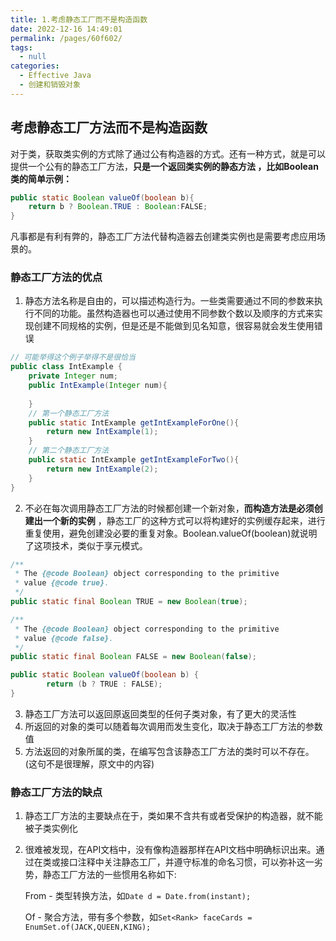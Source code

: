 ```yaml
---
title: 1.考虑静态工厂而不是构造函数
date: 2022-12-16 14:49:01
permalink: /pages/60f602/
tags: 
  - null
categories: 
  - Effective Java
  - 创建和销毁对象
---
```


## 考虑静态工厂方法而不是构造函数

对于类，获取类实例的方式除了通过公有构造器的方式。还有一种方式，就是可以提供一个公有的静态工厂方法，**只是一个返回类实例的静态方法 ，比如Boolean类的简单示例：**

```Java
public static Boolean valueOf(boolean b){
    return b ? Boolean.TRUE : Boolean:FALSE;
}
```

凡事都是有利有弊的，静态工厂方法代替构造器去创建类实例也是需要考虑应用场景的。

### 静态工厂方法的优点 

1.  静态方法名称是自由的，可以描述构造行为。一些类需要通过不同的参数来执行不同的功能。虽然构造器也可以通过使用不同参数个数以及顺序的方式来实现创建不同规格的实例，但是还是不能做到见名知意，很容易就会发生使用错误

```java
// 可能举得这个例子举得不是很恰当
public class IntExample {
    private Integer num;
    public IntExample(Integer num){
        
    }
    // 第一个静态工厂方法
    public static IntExample getIntExampleForOne(){
        return new IntExample(1);
    }
    // 第二个静态工厂方法
    public static IntExample getIntExampleForTwo(){
        return new IntExample(2);
    }
}
```

2. 不必在每次调用静态工厂方法的时候都创建一个新对象，**而构造方法是必须创建出一个新的实例** ，静态工厂的这种方式可以将构建好的实例缓存起来，进行重复使用，避免创建没必要的重复对象。Boolean.valueOf(boolean)就说明了这项技术，类似于享元模式。

```java
/**
 * The {@code Boolean} object corresponding to the primitive
 * value {@code true}.
 */
public static final Boolean TRUE = new Boolean(true);

/**
 * The {@code Boolean} object corresponding to the primitive
 * value {@code false}.
 */
public static final Boolean FALSE = new Boolean(false);

public static Boolean valueOf(boolean b) {
        return (b ? TRUE : FALSE);
}
```

3.  静态工厂方法可以返回原返回类型的任何子类对象，有了更大的灵活性
4.  所返回的对象的类可以随着每次调用而发生变化，取决于静态工厂方法的参数值
5.  方法返回的对象所属的类，在编写包含该静态工厂方法的类时可以不存在。(这句不是很理解，原文中的内容)

### 静态工厂方法的缺点

1. 静态工厂方法的主要缺点在于，类如果不含共有或者受保护的构造器，就不能被子类实例化

2. 很难被发现，在API文档中，没有像构造器那样在API文档中明确标识出来。通过在类或接口注释中关注静态工厂，并遵守标准的命名习惯，可以弥补这一劣势，静态工厂方法的一些惯用名称如下: 
   
   From - 类型转换方法，如`Date d = Date.from(instant);` 
   
   Of - 聚合方法，带有多个参数，如`Set<Rank> faceCards = EnumSet.of(JACK,QUEEN,KING);`
